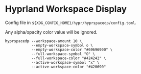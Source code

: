 # Hyprland Workspace Display

Config file in `${XDG_CONFIG_HOME}/hypr/hyprspacedp/config.toml`.

Any alpha/opacity color value will be ignored.

```shell
hyprspacedp --workspace-amount 10 \
            --empty-workspace-symbol o \
            --empty-workspace-color "#69696900" \
            --full-workspace-symbol "O" \
            --full-workspace-color "#424242" \
            --active-workspace-symbol "x" \
            --active-workspace-color "#420690"
```
